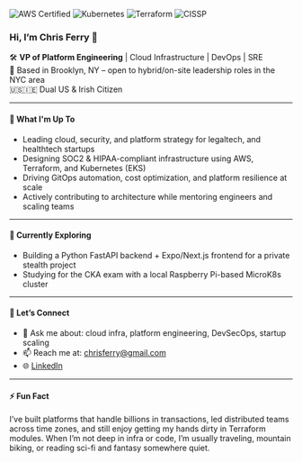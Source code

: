 <!-- my-badges start -->
![AWS Certified](https://img.shields.io/badge/AWS-Expert-informational)
![Kubernetes](https://img.shields.io/badge/Kubernetes-EKS-blue)
![Terraform](https://img.shields.io/badge/Terraform-IaC-7B42BC)
![CISSP](https://img.shields.io/badge/CISSP-Certified-brightgreen)
<!-- my-badges end -->

### Hi, I’m Chris Ferry 👋

🛠️ **VP of Platform Engineering** | Cloud Infrastructure | DevOps | SRE  
📍 Based in Brooklyn, NY – open to hybrid/on-site leadership roles in the NYC area  
🇺🇸🇮🇪 Dual US & Irish Citizen  

---

#### 🚀 What I'm Up To

- Leading cloud, security, and platform strategy for legaltech, and healthtech startups  
- Designing SOC2 & HIPAA-compliant infrastructure using AWS, Terraform, and Kubernetes (EKS)  
- Driving GitOps automation, cost optimization, and platform resilience at scale  
- Actively contributing to architecture while mentoring engineers and scaling teams  

---

#### 🧠 Currently Exploring

- Building a Python FastAPI backend + Expo/Next.js frontend for a private stealth project  
- Studying for the CKA exam with a local Raspberry Pi-based MicroK8s cluster  

---

#### 👋 Let’s Connect

- 💬 Ask me about: cloud infra, platform engineering, DevSecOps, startup scaling  
- 📫 Reach me at: [chrisferry@gmail.com](mailto:chrisferry@gmail.com)  
- 🌐 [LinkedIn](https://linkedin.com/in/chris-ferry) <!-- | [Website](https://chrisferry.dev) *(placeholder if you have one)*  -->

---

#### ⚡ Fun Fact

I’ve built platforms that handle billions in transactions, led distributed teams across time zones, and still enjoy getting my hands dirty in Terraform modules. When I’m not deep in infra or code, I’m usually traveling, mountain biking, or reading sci-fi and fantasy somewhere quiet.

